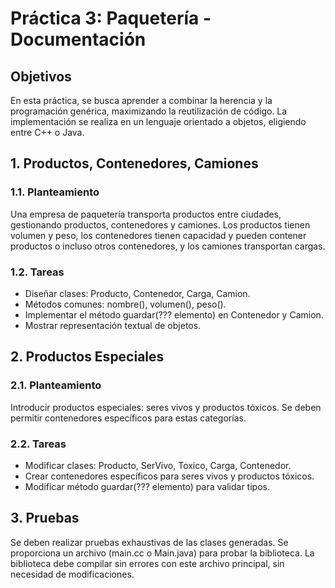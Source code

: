 # Práctica 3: Paquetería - Documentación
## Objetivos

En esta práctica, se busca aprender a combinar la herencia y la programación genérica, maximizando la reutilización de código. La implementación se realiza en un lenguaje orientado a objetos, eligiendo entre C++ o Java.

## 1. Productos, Contenedores, Camiones
### 1.1. Planteamiento

Una empresa de paquetería transporta productos entre ciudades, gestionando productos, contenedores y camiones. Los productos tienen volumen y peso, los contenedores tienen capacidad y pueden contener productos o incluso otros contenedores, y los camiones transportan cargas.
### 1.2. Tareas
- Diseñar clases: Producto, Contenedor, Carga, Camion.
- Métodos comunes: nombre(), volumen(), peso().
- Implementar el método guardar(??? elemento) en Contenedor y Camion.
- Mostrar representación textual de objetos.

## 2. Productos Especiales
### 2.1. Planteamiento

Introducir productos especiales: seres vivos y productos tóxicos. Se deben permitir contenedores específicos para estas categorías.
### 2.2. Tareas

- Modificar clases: Producto, SerVivo, Toxico, Carga, Contenedor.
- Crear contenedores específicos para seres vivos y productos tóxicos.
- Modificar método guardar(??? elemento) para validar tipos.

## 3. Pruebas

Se deben realizar pruebas exhaustivas de las clases generadas. Se proporciona un archivo (main.cc o Main.java) para probar la biblioteca. La biblioteca debe compilar sin errores con este archivo principal, sin necesidad de modificaciones.
